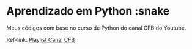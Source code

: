 # Aprendizado em Python :snake

Meus códigos com base no curso de Python do canal CFB do Youtube.

Ref-link: [Playlist Canal CFB](https://www.youtube.com/watch?v=Ay-MakuSg08&list=PLx4x_zx8csUhuVgWfy7keQQAy7t1J35TR)
